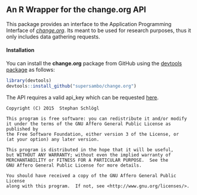 ## An R Wrapper for the change.org API
This package provides an interface to the Application Programming Interface of [*change.org*](http://change.org). Its meant to be used for research purposes, thus it only includes data gathering requests.

#### Installation

You can install the **change.org** package from GitHub using the [devtools package](https://cran.r-project.org/web/packages/devtools/index.html) as follows:

```r
library(devtools)
devtools::install_github("supersambo/change.org")
```

The API requires a valid api_key which can be requested [here](https://www.change.org/developers/api-key).

    Copyright (C) 2015  Stephan Schlögl

    This program is free software: you can redistribute it and/or modify
    it under the terms of the GNU Affero General Public License as published by
    the Free Software Foundation, either version 3 of the License, or
    (at your option) any later version.

    This program is distributed in the hope that it will be useful,
    but WITHOUT ANY WARRANTY; without even the implied warranty of
    MERCHANTABILITY or FITNESS FOR A PARTICULAR PURPOSE.  See the
    GNU Affero General Public License for more details.

    You should have received a copy of the GNU Affero General Public License
    along with this program.  If not, see <http://www.gnu.org/licenses/>.
